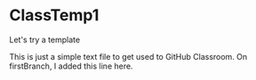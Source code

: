 # ClassTemp1
Let's try a template

This is just a simple text file to get used to GitHub Classroom.
On firstBranch, I added this line here.
